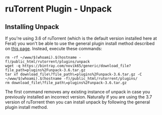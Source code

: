 ruTorrent Plugin - Unpack
=========================

Installing Unpack
-----------------

If you're using 3.6 of ruTorrent (which is the default version installed here at Feral) you won't be able to use the general plugin install method described on [this page](https://www.feralhosting.com/faq/view?question=282). Instead, execute these commands:  
  

    rm -rf ~/www/$(whoami).$(hostname -f)/public_html/rutorrent/plugins/unpack
    wget -q https://bintray.com/novik65/generic/download_file?file_path=plugins%2Funpack-3.6.tar.gz
    tar xf download_file\?file_path\=plugins%2Funpack-3.6.tar.gz -C ~/www/$(whoami).$(hostname -f)/public_html/rutorrent/plugins/
    rm download_file\?file_path\=plugins%2Funpack-3.6.tar.gz

  
The first command removes any existing instance of unpack in case you previously installed an incorrect version. Naturally if you are using the 3.7 version of ruTorrent then you can install unpack by following the general plugin install method.  

